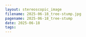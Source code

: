 ```yaml
---
layout: stereoscopic_image
filename: 2025-06-18_tree-stump.jpg
pagename: 2025-06-18_tree-stump
date: 2025-06-18
tags:
---
```

